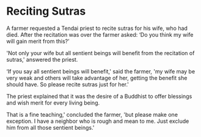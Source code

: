 # Reciting Sutras

A farmer requested a Tendai priest to recite sutras for his wife, who had died. After the recitation was over the farmer asked: ‘Do you think my wife will gain merit from this?’

'Not only your wife but all sentient beings will benefit from the recitation of sutras,' answered the priest.

‘If you say all sentient beings will benefit,' said the farmer, 'my wife may be very weak and others will take advantage of her, getting the benefit she should have. So please recite sutras just for her.'

The priest explained that it was the desire of a Buddhist to offer blessings and wish merit for every living being.

That is a fine teaching,' concluded the farmer, 'but please make one exception. I have a neighbor who is rough and mean to me. Just exclude him from all those sentient beings.'
